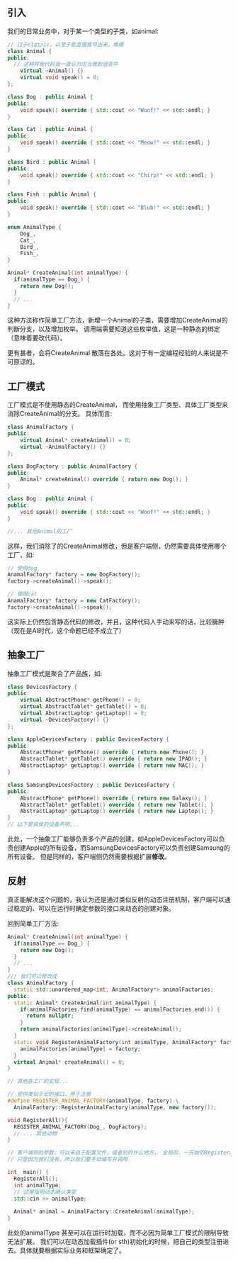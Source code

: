 ## 引入
我们的日常业务中，对于某一个类型的子类，如animal:
```C++
// 过于classic，以至于能直接推导出来，难绷
class Animal {
public:
  // 这种样板代码我一直认为应当做到语言中
    virtual ~Animal() {}
    virtual void speak() = 0;
};

class Dog : public Animal {
public:
    void speak() override { std::cout << "Woof!" << std::endl; } 
}

class Cat : public Animal {
public:
    void speak() override { std::cout << "Meow!" << std::endl; } 
}

class Bird : public Animal {
public:
    void speak() override { std::cout << "Chirp!" << std::endl; } 
}

class Fish : public Animal {
public:
    void speak() override { std::cout << "Blub!" << std::endl; } 
}

enum AnimalType {
    Dog_,
    Cat_,
    Bird_,
    Fish_, 
}

Animal* CreateAnimal(int animalType) {
  if(animalType == Dog_) {
    return new Dog();
  }
  // ...
}
```

这种方法称作简单工厂方法，新增一个Animal的子类，需要增加CreateAnimal的判断分支，以及增加枚举。 调用端需要知道这些枚举值，这是一种静态的绑定（意味着要改代码）。

更有甚者，会将CreateAnimal 散落在各处。这对于有一定编程经验的人来说是不可原谅的。

## 工厂模式
工厂模式是不使用静态的CreateAnimal， 而使用抽象工厂类型、具体工厂类型来消除CreateAnimal的分支。 具体而言:
```C++
class AnimalFactory {
public:
    virtual Animal* createAnimal() = 0;
    virtual ~AnimalFactory() {}
};

class DogFactory : public AnimalFactory {
public:
    Animal* createAnimal() override { return new Dog(); } 
}

class Dog : public Animal {
public:
    void speak() override { std::cout << "Woof!" << std::endl; } 
}

//... 其他Animal的工厂

```
这样，我们消除了的CreateAnimal修改，但是客户端侧，仍然需要具体使用哪个工厂，如:
```C++
// 使用dog
AnamalFactory* factory = new DogFactory();
factory->createAnimal()->speak();

// 使用cat
AnamalFactory* factory = new CatFactory();
factory->createAnimal()->speak();
```
这实际上仍然包含静态代码的修改，并且，这种代码人手动来写的话，比较臃肿（现在是AI时代，这个命题已经不成立了） 

## 抽象工厂
抽象工厂模式是聚合了产品族，如:
```C++
class DevicesFactory {
public:
    virtual AbstractPhone* getPhone() = 0;
    virtual AbstractTablet* getTablet() = 0;
    virtual AbstractLaptop* getLaptop() = 0;
    virtual ~DevicesFactory() {}
};

class AppleDevicesFactory : public DevicesFactory {
public:
    AbstractPhone* getPhone() override { return new Phone(); }
    AbstractTablet* getTablet() override { return new IPAD(); }
    AbstractLaptop* getLaptop() override { return new MAC(); } 
}

class SamsungDevicesFactory : public DevicesFactory {
public:
    AbstractPhone* getPhone() override { return new Galaxy(); }
    AbstractTablet* getTablet() override { return new Tablet(); }
    AbstractLaptop* getLaptop() override { return new Laptop(); } 
}
// 以下是具体的设备声明...
```
此处，一个抽象工厂能够负责多个产品的创建，如AppleDevicesFactory可以负责创建Apple的所有设备，而SamsungDevicesFactory可以负责创建Samsung的所有设备。 但是同样的，客户端侧仍然需要根据扩展**修改**。

## 反射
真正能解决这个问题的，我认为还是通过类似反射的动态注册机制，客户端可以通过稳定的、可以在运行时确定参数的接口来动态的创建对象。

回到简单工厂方法:
```C++
Animal* CreateAnimal(int animalType) {
  if(animalType == Dog_) {
    return new Dog();
  }
  // ...
}
/// 我们可以修改成
class AnimalFactory {
  static std::unordered_map<int, AnimalFactory*> animalFactories;
public:
  static Animal* CreateAnimal(int animalType) {
    if(animalFactories.find(animalType) == animalFactories.end()) {
      return nullptr; 
    }
    return animalFactories[animalType]->createAnimal();
  }
  static void RegisterAnimalFactory(int animalType, AnimalFactory* factory) {
    animalFactories[animalType] = factory;
  }
  virtual Animal* createAnimal() = 0;
}

// 其他各工厂的实现...

// 提供类似于宏的接口，用于注册
#define REGISTER_ANIMAL_FACTORY(animalType, factory) \
  AnimalFactory::RegisterAnimalFactory(animalType, new factory());

void RegisterAll(){
  REGISTER_ANIMAL_FACTORY(Dog_, DogFactory);
  // ... 其他动物
}

// 客户端侧的参数，可以来自于配置文件，或者别的什么地方， 全局的，一开始的RegisterAll()的函数的变化，我认为是可以容忍的（把他当做语言的一种固定机制）
// 只是因为我们没有，所以我们要手动编写并调用

int  main() {
  RegisterAll();
  int animalType;
  // 这里指明动态确认类型
  std::cin >> animalType;
  
  Animal* animal = AnimalFactory::CreateAnimal(animalType);
}
```
此处的animalType 甚至可以在运行时加载，而不必因为简单工厂模式的限制导致无法扩展。 我们可以在动态加载插件(or sth)初始化的时候，把自己的类型注册进去。具体就要根据实际业务和框架确定了。
